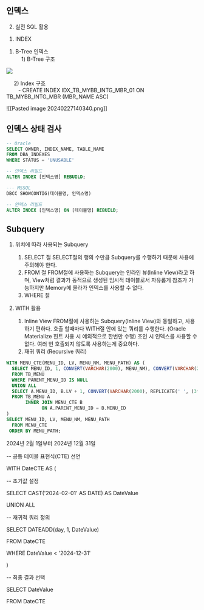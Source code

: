 ## 인덱스

  

2. 실전 SQL 활용

1) INDEX

1. B-Tree 인덱스  
    1) B-Tree 구조

![](https://lh7-us.googleusercontent.com/hoi4meVIALR2HIlzLXB_eb0oCJmwAhP3Ppp-f4I4hHvqFi9oYO6fnUQGUkpdI300_1K0xOw9OUXm-wUDclo2LzTaf_YQ9H7ju7N7_SyKpwCVGWYpxKvOTtn76-RgwuDTi4cOcnOrxv72Gg1jcguSZA=s2048)  

     2) Index 구조  
        - CREATE INDEX IDX_TB_MYBB_INTG_MBR_01 ON TB_MYBB_INTG_MBR (MBR_NAME ASC)

![[Pasted image 20240227140340.png]]

## 인덱스 상태 검사

```sql
-- Oracle
SELECT OWNER, INDEX_NAME, TABLE_NAME
FROM DBA_INDEXES 
WHERE STATUS = 'UNUSABLE'

-- 인덱스 리빌드
ALTER INDEX [인덱스명] REBUILD;

--- MSSQL
DBCC SHOWCONTIG(테이블명, 인덱스명)

-- 인덱스 리빌드
ALTER INDEX [인덱스명] ON [테이블명] REBUILD;
```


## Subquery

1. 위치에 따라 사용되는 Subquery
	1) SELECT 절
		SELECT절의 행의 수만큼 Subquery를 수행하기 때문에 사용에 주의해야 한다.
	2) FROM 절
		FROM절에 사용하는 Subquery는 인라인 뷰(Inline View)라고 하며, View처럼 결과가 동적으로 생성된 임시적 테이블로서 자유롭게 참조가 가능하지만 Memory에 올라가 인덱스를 사용할 수 없다.
	3) WHERE 절

2. WITH 활용
	1) Inline View
		FROM절에 사용하는 Subquery(Inline View)와 동일하고, 사용하기 편하다.
		호출 할때마다 WITH절 안에 있는 쿼리를 수행한다. (Oracle Materialize 힌트 사용 시 예외적으로 한번만 수행)
		조인 시 인덱스를 사용할 수 없다.
		여러 번 호출되지 않도록 사용하는게 중요하다.
	1) 재귀 쿼리 (Recursive 쿼리)
```SQL
WITH MENU_CTE(MENU_ID, LV, MENU_NM, MENU_PATH) AS (
  SELECT MENU_ID, 1, CONVERT(VARCHAR(2000), MENU_NM), CONVERT(VARCHAR(2000), '/' + MENU_ID)
  FROM TB_MENU
  WHERE PARENT_MENU_ID IS NULL
  UNION ALL
  SELECT A.MENU_ID, B.LV + 1, CONVERT(VARCHAR(2000), REPLICATE(' ', (3*B.LV)) + A.MENU_NM), CONVERT(VARCHAR(2000), B.MENU_PATH + '/' + A.MENU_ID)
  FROM TB_MENU A
       INNER JOIN MENU_CTE B
             ON A.PARENT_MENU_ID = B.MENU_ID
)
SELECT MENU_ID, LV, MENU_NM, MENU_PATH
  FROM MENU_CTE
 ORDER BY MENU_PATH;
```

2024년 2월 1일부터 2024년 12월 31일

-- 공통 테이블 표현식(CTE) 선언

WITH DateCTE AS (

-- 초기값 설정

SELECT CAST('2024-02-01' AS DATE) AS DateValue

UNION ALL

-- 재귀적 쿼리 정의

SELECT DATEADD(day, 1, DateValue)

FROM DateCTE

WHERE DateValue < '2024-12-31'

)

-- 최종 결과 선택

SELECT DateValue

FROM DateCTE